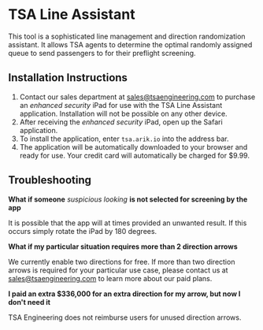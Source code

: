 # TSA Line Assistant
This tool is a sophisticated line management and direction randomization assistant. It allows TSA agents to determine the optimal randomly assigned queue to send passengers to for their preflight screening.

## Installation Instructions

1. Contact our sales department at sales@tsaengineering.com to purchase an ​*enhanced security*​ iPad for use with the TSA Line Assistant application. Installation will not be possible on any other device.
2. After receiving the ​*enhanced security*​ iPad, open up the Safari application.
3. To install the application, enter `tsa.arik.io` into the address bar. 
4. The application will be automatically downloaded to your browser and ready for use. Your credit card will automatically be charged for $9.99.

## Troubleshooting

**What if someone** *suspicious looking* **is not selected for screening by the app**

It is possible that the app will at times provided an unwanted result. If this occurs simply rotate the iPad by 180 degrees.

**What if my particular situation requires more than 2 direction arrows**

We currently enable two directions for free. If more than two direction arrows is required for your particular use case, please contact us at sales@tsaengineering.com to learn more about our paid plans.

**I paid an extra $336,000 for an extra direction for my arrow, but now I don't need it**

TSA Engineering does not reimburse users for unused direction arrows.
